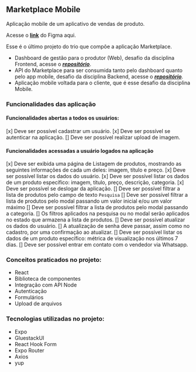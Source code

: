 ## Marketplace Mobile
Aplicação mobile de um aplicativo de vendas de produto.


Acesse o [**link**](https://www.figma.com/design/lUSyuuLhmm2RwKVBPbQhA3/App-de-Marketplace-(Community)?node-id=1085-814&t=eKbJVvSmxFnvOLkd-0) do Figma aqui.

Esse é o último projeto do trio que compõe a aplicação Marketplace.

- Dashboard de gestão para o produtor (Web), desafio da disciplina Frontend, acesse o [***repositório***](https://github.com/kauanaagostini/mba-marketplace).
- API do Marketplace para ser consumida tanto pelo dashboard quanto pelo app mobile, desafio da disciplina Backend, acesse o [***repositório***](https://github.com/kauanaagostini/mba-api-marketplace).
- Aplicação mobile voltada para o cliente, que é esse desafio da disciplina Mobile.



### Funcionalidades das aplicação

#### Funcionalidades abertas a todos os usuários:
[x] Deve ser possível cadastrar um usuário.
[x] Deve ser possível se autenticar na aplicação.
[] Deve ser possível realizar upload de imagem.

#### Funcionalidades acessadas a usuário logados na aplicação
[x] Deve ser exibida uma página de Listagem de produtos, mostrando as seguintes informações de cada um deles: imagem, título e preço.
[x] Deve ser possível listar os dados do usuário.
[x] Deve ser possível listar os dados de um produto específico: imagem, título, preço, descrição, categoria.
[x] Deve ser possível se deslogar da aplicação.
[] Deve ser possível filtrar a lista de produtos pelo campo de texto `Pesquisa`
[] Deve ser possível filtrar a lista de produtos pelo modal passando um valor inicial e/ou um valor máximo
[] Deve ser possível filtrar a lista de produtos pelo modal passando a categoria.
[] Os filtros aplicados na pesquisa ou no modal serão aplicados no estado que armazena a lista de produtos.
[] Deve ser possível atualizar os dados do usuário.
[] A atualização de senha deve passar, assim como no cadastro, por uma confirmação ao atualizar.
[] Deve ser possível listar os dados de um produto específico: métrica de visualização nos últimos 7 dias.
[] Deve ser possível entrar em contato com o vendedor via Whatsapp.


### Conceitos praticados no projeto:
- React
- Biblioteca de componentes
- Integração com API Node
- Autenticação
- Formulários
- Upload de arquivos

### Tecnologias utilizadas no projeto:
- Expo
- GluestackUI
- React Hook Form
- Expo Router
- Axios
- yup